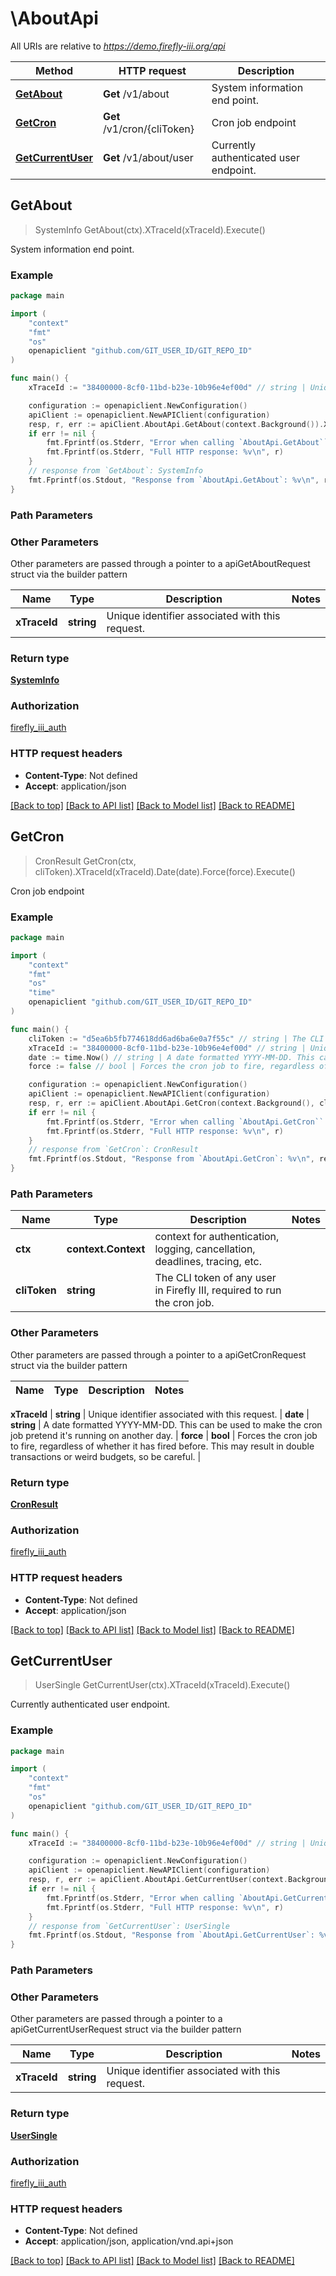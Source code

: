 # \AboutApi

All URIs are relative to *https://demo.firefly-iii.org/api*

Method | HTTP request | Description
------------- | ------------- | -------------
[**GetAbout**](AboutApi.md#GetAbout) | **Get** /v1/about | System information end point.
[**GetCron**](AboutApi.md#GetCron) | **Get** /v1/cron/{cliToken} | Cron job endpoint
[**GetCurrentUser**](AboutApi.md#GetCurrentUser) | **Get** /v1/about/user | Currently authenticated user endpoint.



## GetAbout

> SystemInfo GetAbout(ctx).XTraceId(xTraceId).Execute()

System information end point.



### Example

```go
package main

import (
    "context"
    "fmt"
    "os"
    openapiclient "github.com/GIT_USER_ID/GIT_REPO_ID"
)

func main() {
    xTraceId := "38400000-8cf0-11bd-b23e-10b96e4ef00d" // string | Unique identifier associated with this request. (optional)

    configuration := openapiclient.NewConfiguration()
    apiClient := openapiclient.NewAPIClient(configuration)
    resp, r, err := apiClient.AboutApi.GetAbout(context.Background()).XTraceId(xTraceId).Execute()
    if err != nil {
        fmt.Fprintf(os.Stderr, "Error when calling `AboutApi.GetAbout``: %v\n", err)
        fmt.Fprintf(os.Stderr, "Full HTTP response: %v\n", r)
    }
    // response from `GetAbout`: SystemInfo
    fmt.Fprintf(os.Stdout, "Response from `AboutApi.GetAbout`: %v\n", resp)
}
```

### Path Parameters



### Other Parameters

Other parameters are passed through a pointer to a apiGetAboutRequest struct via the builder pattern


Name | Type | Description  | Notes
------------- | ------------- | ------------- | -------------
 **xTraceId** | **string** | Unique identifier associated with this request. | 

### Return type

[**SystemInfo**](SystemInfo.md)

### Authorization

[firefly_iii_auth](../README.md#firefly_iii_auth)

### HTTP request headers

- **Content-Type**: Not defined
- **Accept**: application/json

[[Back to top]](#) [[Back to API list]](../README.md#documentation-for-api-endpoints)
[[Back to Model list]](../README.md#documentation-for-models)
[[Back to README]](../README.md)


## GetCron

> CronResult GetCron(ctx, cliToken).XTraceId(xTraceId).Date(date).Force(force).Execute()

Cron job endpoint



### Example

```go
package main

import (
    "context"
    "fmt"
    "os"
    "time"
    openapiclient "github.com/GIT_USER_ID/GIT_REPO_ID"
)

func main() {
    cliToken := "d5ea6b5fb774618dd6ad6ba6e0a7f55c" // string | The CLI token of any user in Firefly III, required to run the cron job.
    xTraceId := "38400000-8cf0-11bd-b23e-10b96e4ef00d" // string | Unique identifier associated with this request. (optional)
    date := time.Now() // string | A date formatted YYYY-MM-DD. This can be used to make the cron job pretend it's running on another day.  (optional)
    force := false // bool | Forces the cron job to fire, regardless of whether it has fired before. This may result in double transactions or weird budgets, so be careful.  (optional)

    configuration := openapiclient.NewConfiguration()
    apiClient := openapiclient.NewAPIClient(configuration)
    resp, r, err := apiClient.AboutApi.GetCron(context.Background(), cliToken).XTraceId(xTraceId).Date(date).Force(force).Execute()
    if err != nil {
        fmt.Fprintf(os.Stderr, "Error when calling `AboutApi.GetCron``: %v\n", err)
        fmt.Fprintf(os.Stderr, "Full HTTP response: %v\n", r)
    }
    // response from `GetCron`: CronResult
    fmt.Fprintf(os.Stdout, "Response from `AboutApi.GetCron`: %v\n", resp)
}
```

### Path Parameters


Name | Type | Description  | Notes
------------- | ------------- | ------------- | -------------
**ctx** | **context.Context** | context for authentication, logging, cancellation, deadlines, tracing, etc.
**cliToken** | **string** | The CLI token of any user in Firefly III, required to run the cron job. | 

### Other Parameters

Other parameters are passed through a pointer to a apiGetCronRequest struct via the builder pattern


Name | Type | Description  | Notes
------------- | ------------- | ------------- | -------------

 **xTraceId** | **string** | Unique identifier associated with this request. | 
 **date** | **string** | A date formatted YYYY-MM-DD. This can be used to make the cron job pretend it&#39;s running on another day.  | 
 **force** | **bool** | Forces the cron job to fire, regardless of whether it has fired before. This may result in double transactions or weird budgets, so be careful.  | 

### Return type

[**CronResult**](CronResult.md)

### Authorization

[firefly_iii_auth](../README.md#firefly_iii_auth)

### HTTP request headers

- **Content-Type**: Not defined
- **Accept**: application/json

[[Back to top]](#) [[Back to API list]](../README.md#documentation-for-api-endpoints)
[[Back to Model list]](../README.md#documentation-for-models)
[[Back to README]](../README.md)


## GetCurrentUser

> UserSingle GetCurrentUser(ctx).XTraceId(xTraceId).Execute()

Currently authenticated user endpoint.



### Example

```go
package main

import (
    "context"
    "fmt"
    "os"
    openapiclient "github.com/GIT_USER_ID/GIT_REPO_ID"
)

func main() {
    xTraceId := "38400000-8cf0-11bd-b23e-10b96e4ef00d" // string | Unique identifier associated with this request. (optional)

    configuration := openapiclient.NewConfiguration()
    apiClient := openapiclient.NewAPIClient(configuration)
    resp, r, err := apiClient.AboutApi.GetCurrentUser(context.Background()).XTraceId(xTraceId).Execute()
    if err != nil {
        fmt.Fprintf(os.Stderr, "Error when calling `AboutApi.GetCurrentUser``: %v\n", err)
        fmt.Fprintf(os.Stderr, "Full HTTP response: %v\n", r)
    }
    // response from `GetCurrentUser`: UserSingle
    fmt.Fprintf(os.Stdout, "Response from `AboutApi.GetCurrentUser`: %v\n", resp)
}
```

### Path Parameters



### Other Parameters

Other parameters are passed through a pointer to a apiGetCurrentUserRequest struct via the builder pattern


Name | Type | Description  | Notes
------------- | ------------- | ------------- | -------------
 **xTraceId** | **string** | Unique identifier associated with this request. | 

### Return type

[**UserSingle**](UserSingle.md)

### Authorization

[firefly_iii_auth](../README.md#firefly_iii_auth)

### HTTP request headers

- **Content-Type**: Not defined
- **Accept**: application/json, application/vnd.api+json

[[Back to top]](#) [[Back to API list]](../README.md#documentation-for-api-endpoints)
[[Back to Model list]](../README.md#documentation-for-models)
[[Back to README]](../README.md)

